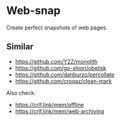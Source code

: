 # Web-snap

Create perfect snapshots of web pages.

## Similar

- https://github.com/Y2Z/monolith
- https://github.com/go-shiori/obelisk
- https://github.com/danburzo/percollate
- https://github.com/croqaz/clean-mark

Also check:

- https://crlf.link/mem/offline
- https://crlf.link/mem/web-archiving
